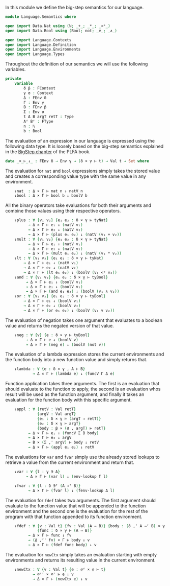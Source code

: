 In this module we define the big-step semantics for our language.
```agda
module Language.Semantics where

open import Data.Nat using (ℕ; _+_; _*_; _<ᵇ_)
open import Data.Bool using (Bool; not; _∨_; _∧_)

open import Language.Contexts
open import Language.Definition
open import Language.Environments
open import Language.Types
```

Throughout the definition of our semantics we will use the following variables.
```agda
private
    variable
        δ β : FContext
        γ σ : Context
        Δ : FEnv δ
        Γ : Env γ
        Β : FEnv β
        Σ : Env σ
        t A B argT retT : Type
        Aᶠ Bᶠ : FType
        n : ℕ
        b : Bool
```

The evaluation of an expression in our language is expressed using the following
data type. It is loosely based on the big-step semantics explained in the
[BigStep chapter](https://plfa.github.io/BigStep/) of the PLFA book.
```agda
data _×_⊢_↓_ : FEnv δ → Env γ → (δ × γ ⊢ t) → Val t → Set where
```

The evaluation for `nat` and `bool` expressions simply takes the stored value and
creates a corresponding value type with the same value in any environment.
```agda
    ↓nat  : Δ × Γ ⊢ nat n ↓ natV n
    ↓bool : Δ × Γ ⊢ bool b ↓ boolV b
```

All the binary operators take evaluations for both their arguments and combine
those values using their respective operators.
```agda
    ↓plus : ∀ {v₁ v₂} {e₁ e₂ : δ × γ ⊢ tyNat}
          → Δ × Γ ⊢ e₁ ↓ (natV v₁)
          → Δ × Γ ⊢ e₂ ↓ (natV v₂)
          → Δ × Γ ⊢ (plus e₁ e₂) ↓ (natV (v₁ + v₂))
    ↓mult : ∀ {v₁ v₂} {e₁ e₂ : δ × γ ⊢ tyNat}
          → Δ × Γ ⊢ e₁ ↓ (natV v₁)
          → Δ × Γ ⊢ e₂ ↓ (natV v₂)
          → Δ × Γ ⊢ (mult e₁ e₂) ↓ (natV (v₁ * v₂))
    ↓lt : ∀ {v₁ v₂} {e₁ e₂ : δ × γ ⊢ tyNat}
        → Δ × Γ ⊢ e₁ ↓ (natV v₁)
        → Δ × Γ ⊢ e₂ ↓ (natV v₂)
        → Δ × Γ ⊢ (lt e₁ e₂) ↓ (boolV (v₁ <ᵇ v₂))
    ↓and : ∀ {v₁ v₂} {e₁ e₂ : δ × γ ⊢ tyBool}
         → Δ × Γ ⊢ e₁ ↓ (boolV v₁)
         → Δ × Γ ⊢ e₂ ↓ (boolV v₂)
         → Δ × Γ ⊢ (and e₁ e₂) ↓ (boolV (v₁ ∧ v₂))
    ↓or : ∀ {v₁ v₂} {e₁ e₂ : δ × γ ⊢ tyBool}
        → Δ × Γ ⊢ e₁ ↓ (boolV v₁)
        → Δ × Γ ⊢ e₂ ↓ (boolV v₂)
        → Δ × Γ ⊢ (or e₁ e₂) ↓ (boolV (v₁ ∨ v₂))
```

The evaluation of negation takes one argument that evaluates to a boolean value
and returns the negated version of that value.
```agda
    ↓neg : ∀ {v} {e : δ × γ ⊢ tyBool}
         → Δ × Γ ⊢ e ↓ (boolV v)
         → Δ × Γ ⊢ (neg e) ↓ (boolV (not v))
```

The evaluation of a lambda expression stores the current environments and the
function body into a new function value and simply returns that.
```agda
    ↓lambda : ∀ {e : δ × γ , A ⊢ B}
            → Δ × Γ ⊢ (lambda e) ↓ (funcV Γ Δ e)
```

Function application takes three arguments. The first is an evaluation that
should evaluate to the function to apply, the second is an evaluation whos result
will be used as the function argument, and finally it takes an evaluation for the
function body with this specific argument.
```agda
    ↓appl : ∀ {retV : Val retT}
              {argV : Val argT}
              {e₁ : δ × γ ⊢ (argT ⇒ retT)}
              {e₂ : δ × γ ⊢ argT}
              {body : β × (σ , argT) ⊢ retT}
          → Δ × Γ ⊢ e₁ ↓ (funcV Σ Β body)
          → Δ × Γ ⊢ e₂ ↓ argV
          → Β × (Σ ,' argV) ⊢ body ↓ retV
          → Δ × Γ ⊢ (appl e₁ e₂) ↓ retV
```

The evaluations for `var` and `fvar` simply use the already stored lookups to
retrieve a value from the current environment and return that.
```agda
    ↓var : ∀ {l : γ ∋ A}
         → Δ × Γ ⊢ (var l) ↓ (env-lookup Γ l)

    ↓fvar : ∀ {l : δ ∋ᶠ (A ⇒ᶠ B)}
          → Δ × Γ ⊢ (fvar l) ↓ (fenv-lookup Δ l)
```

The evaluation for `fdef` takes two arguments. The first argument should evaluate
to the function value that will be appended to the function environment and the
second one is the evaluation for the rest of the program with that function
appended to its function environment.
```agda
    ↓fdef : ∀ {v : Val t} {fv : Val (A ⇒ B)} {body : (δ ,ᶠ A ⇒ᶠ B) × γ ⊢ t}
              {func : δ × γ ⊢ (A ⇒ B)}
          → Δ × Γ ⊢ func ↓ fv
          → (Δ ,ᶠ' fv) × Γ ⊢ body ↓ v
          → Δ × Γ ⊢ (fdef func body) ↓ v
```

The evaluation for `newCtx` simply takes an evaluation starting with empty
environments and returns its resulting value in the current environment.
```agda
    ↓newCtx : ∀ {v : Val t} {e : ∅ᶠ × ∅ ⊢ t}
            → ∅ᶠ' × ∅' ⊢ e ↓ v
            → Δ × Γ ⊢ (newCtx e) ↓ v
```
